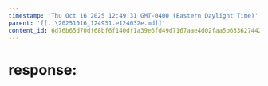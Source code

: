 ```yaml
---
timestamp: 'Thu Oct 16 2025 12:49:31 GMT-0400 (Eastern Daylight Time)'
parent: '[[..\20251016_124931.e124032e.md]]'
content_id: 6d76b65d70df68bf6f140df1a39e6fd49d7167aae4d02faa5b63362744266256
---
```


# response:

